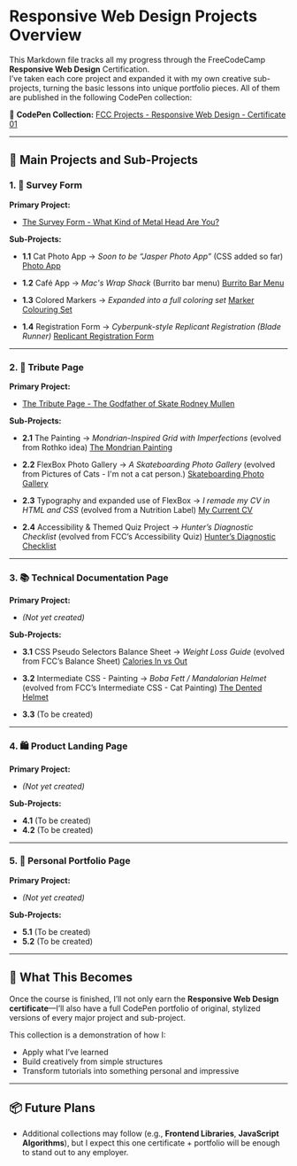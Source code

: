# Responsive Web Design Projects Overview

This Markdown file tracks all my progress through the FreeCodeCamp **Responsive Web Design** Certification.  
I’ve taken each core project and expanded it with my own creative sub-projects, turning the basic lessons into unique portfolio pieces. All of them are published in the following CodePen collection:


🔗 **CodePen Collection:** [FCC Projects - Responsive Web Design - Certificate 01](https://codepen.io/collection/OyNaGb)  

---

## 📁 Main Projects and Sub-Projects

### 1. 🧾 Survey Form  
**Primary Project:**  
- [The Survey Form - What Kind of Metal Head Are You?](https://codepen.io/Mike-MacDonagh/pen/ByoZwao)

**Sub-Projects:**  
- **1.1** Cat Photo App → *Soon to be “Jasper Photo App”* (CSS added so far)
    [Photo App](https://codepen.io/Mike-MacDonagh/pen/yyYMrMM)

- **1.2** Café App → *Mac's Wrap Shack* (Burrito bar menu)
    [Burrito Bar Menu](https://codepen.io/Mike-MacDonagh/pen/raOybGY)

- **1.3** Colored Markers → *Expanded into a full coloring set*
    [Marker Colouring Set](https://codepen.io/Mike-MacDonagh/pen/EaVmymK)

- **1.4** Registration Form → *Cyberpunk-style Replicant Registration (Blade Runner)*
    [Replicant Registration Form](https://codepen.io/Mike-MacDonagh/pen/azvwyQq)

---

### 2. 🎨 Tribute Page  
**Primary Project:**  
- [The Tribute Page - The Godfather of Skate Rodney Mullen](https://codepen.io/Mike-MacDonagh/pen/JoYWqdV)

**Sub-Projects:**  
- **2.1** The Painting → *Mondrian-Inspired Grid with Imperfections* (evolved from Rothko idea)
    [The Mondrian Painting](https://codepen.io/Mike-MacDonagh/pen/pvjwYVY)

- **2.2** FlexBox Photo Gallery → *A Skateboarding Photo Gallery* (evolved from Pictures of Cats - I'm not a cat person.)
    [Skateboarding Photo Gallery](https://codepen.io/Mike-MacDonagh/pen/RNWZrBe)

- **2.3** Typography and expanded use of FlexBox → *I remade my CV in HTML and CSS* (evolved from a Nutrition Label)
    [My Current CV](https://codepen.io/Mike-MacDonagh/pen/EaVvWwZ)

- **2.4** Accessibility & Themed Quiz Project → *Hunter’s Diagnostic Checklist* (evolved from FCC’s Accessibility Quiz)
    [Hunter’s Diagnostic Checklist](https://codepen.io/Mike-MacDonagh/pen/EaVvWwZ)

---

### 3. 📚 Technical Documentation Page  
**Primary Project:**  
- _(Not yet created)_

**Sub-Projects:**  
- **3.1** CSS Pseudo Selectors Balance Sheet → *Weight Loss Guide* (evolved from FCC’s Balance Sheet)
    [Calories In vs Out](https://codepen.io/Mike-MacDonagh/pen/YPyEjwb)

- **3.2** Intermediate CSS - Painting → *Boba Fett / Mandalorian Helmet* (evolved from FCC’s Intermediate CSS - Cat Painting)
    [The Dented Helmet](https://codepen.io/Mike-MacDonagh/pen/EaVQNQg)
   
- **3.3** (To be created)

---

### 4. 🛍️ Product Landing Page  
**Primary Project:**  
- _(Not yet created)_

**Sub-Projects:**  
- **4.1** (To be created)  
- **4.2** (To be created)

---

### 5. 👤 Personal Portfolio Page  
**Primary Project:**  
- _(Not yet created)_

**Sub-Projects:**  
- **5.1** (To be created)  
- **5.2** (To be created)

---

## 🚀 What This Becomes

Once the course is finished, I’ll not only earn the **Responsive Web Design certificate**—I’ll also have a full CodePen portfolio of original, stylized versions of every major project and sub-project.

This collection is a demonstration of how I:
- Apply what I’ve learned
- Build creatively from simple structures
- Transform tutorials into something personal and impressive

---

## 📦 Future Plans

- Additional collections may follow (e.g., **Frontend Libraries**, **JavaScript Algorithms**), but I expect this one certificate + portfolio will be enough to stand out to any employer.
